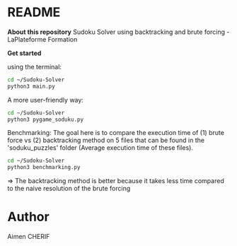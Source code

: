 
README
======

**About this repository**
Sudoku Solver using backtracking and brute forcing - LaPlateforme Formation 


**Get started**

using the terminal:

```bash
cd ~/Sudoku-Solver
python3 main.py

```

A more user-friendly way:

```bash
cd ~/Sudoku-Solver
python3 pygame_soduku.py

```

Benchmarking: The goal here is to compare the execution time of (1) brute force vs (2) backtracking method on 5 files
that can be found in the 'soduku_puzzles' folder (Average execution time of these files).

```bash
cd ~/Sudoku-Solver
python3 benchmarking.py

```

=> The backtracking method is better because it takes less time compared to the naive resolution of the brute forcing 

# Author
Aimen CHERIF
